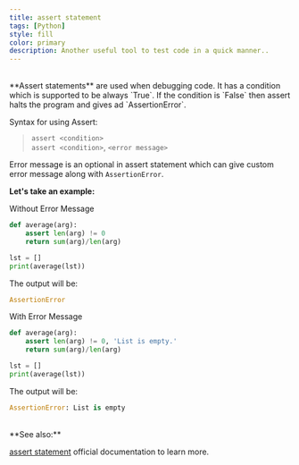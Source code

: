 ```yaml
---
title: assert statement
tags: [Python]
style: fill
color: primary
description: Another useful tool to test code in a quick manner..
---
```


<br>
**Assert statements** are used when debugging code. It has a condition which is supported to be always `True`. If the condition is `False` then assert halts the program and gives ad `AssertionError`.

Syntax for using Assert:

> `assert <condition>` <br> `assert <condition>`, `<error message>`

Error message is an optional in assert statement which can give custom error message along with `AssertionError`.

**Let's take an example:**<br>

Without Error Message

```python
def average(arg):
    assert len(arg) != 0
    return sum(arg)/len(arg)

lst = []
print(average(lst))
```

The output will be:

```python
AssertionError
```

With Error Message

```python
def average(arg):
    assert len(arg) != 0, 'List is empty.'
    return sum(arg)/len(arg)

lst = []
print(average(lst))
```

The output will be:

```python
AssertionError: List is empty
```

<br>
**See also:**

[assert statement](https://docs.python.org/3/reference/simple_stmts.html#grammar-token-assert-stmt)
official documentation to learn more.
